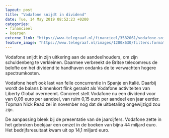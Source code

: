 ```yaml
---
layout: post
title: "Vodafone snijdt in dividend"
date: Tue, 14 May 2019 08:52:23 +0200
categories: 
- financieel 
- koersen 
externe_link: "https://www.telegraaf.nl/financieel/3582061/vodafone-snijdt-in-dividend"
feature_image: "https://www.telegraaf.nl/images/1200x630/filters:format(jpeg):quality(80)/cdn-kiosk-api.telegraaf.nl/159de6fe-7615-11e9-98be-0217670beecd.jpg"
---
```


<p class="intro">Vodafone snijdt in zijn uitkering aan de aandeelhouders, om zijn schuldenberg te verkleinen. Daarmee verbreekt de Britse telecomreus de belofte om het dividend te handhaven ondanks de te verwachten hogere spectrumkosten.</p> <p>Vodafone heeft ook last van felle concurrentie in Spanje en Italië. Daarbij wordt de balans binnenkort flink geraakt als Vodafone activiteiten van Liberty Global overneemt. Concreet stelt Vodafone nu een dividend voor van 0,09 euro per aandeel, van ruim 0,15 euro per aandeel een jaar eerder. Topman Nick Read zei in november nog dat de uitbetaling ongewijzigd zou zijn.</p><p>De aanpassing bleek bij de presentatie van de jaarcijfers. Vodafone zette in het gebroken boekjaar een omzet in de boeken van bijna 44 miljard euro. Het bedrijfsresultaat kwam uit op 14,1 miljard euro.</p>
